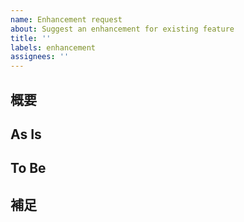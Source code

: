 ```yaml
---
name: Enhancement request
about: Suggest an enhancement for existing feature
title: ''
labels: enhancement
assignees: ''
---
```


<!-- LABEL: fix/{server,react,html/css/other} のうち一つ以上をつけてください -->

## 概要
<!-- どの機能の何がどうなってほしいか、一行程度に具体的に説明してください。 -->

## As Is
<!-- 現状どうであるか (スクショや言葉による説明など)  -->

## To Be
<!-- どうなってほしいか (スクショや言葉による説明など) -->

## 補足
<!--  その他の情報。 -->
